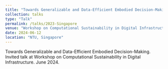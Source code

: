 ```yaml
---
title: "Towards Generalizable and Data-Efficient Embodied Decision-Making"
collection: talks
type: "Talk"
permalink: /talks/2023-Singapore
venue: "Workshop on Computational Sustainability in Digital Infrastructure"
date: 2024-06-12
location: "NTU, Singapore"
---
```


Towards Generalizable and Data-Efficient Embodied Decision-Making. Invited talk at Workshop on Computational Sustainability in Digital Infrastructure. June 2024.
